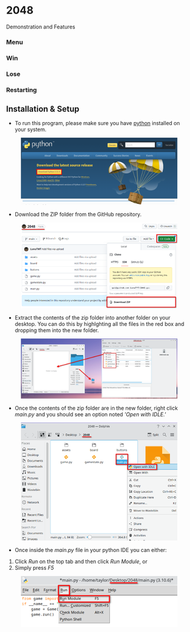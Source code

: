 # 2048

Demonstration and Features

### Menu

### Win

### Lose

### Restarting

## Installation & Setup

* To run this program, please make sure you have [python](https://www.python.org/downloads/) installed on your system.

<div align="center">

<figure><img src=".gitbook/assets/image (3).png" alt=""><figcaption></figcaption></figure>

</div>

* Download the ZIP folder from the GitHub repository.

<div align="center">

<figure><img src=".gitbook/assets/image (1).png" alt=""><figcaption></figcaption></figure>

</div>

* Extract the contents of the zip folder into another folder on your desktop. You can do this by highlghting all the files in the red box and dropping them into the new folder.



<figure><img src=".gitbook/assets/image (4).png" alt=""><figcaption></figcaption></figure>

* Once the contents of the zip folder are in the new folder, right click _main.py_ and you should see an option noted _'Open with IDLE.'_

<div align="center">

<figure><img src=".gitbook/assets/image (5).png" alt=""><figcaption></figcaption></figure>

</div>

* Once inside the _main.py_ file in your python IDE you can either:

1. Click _Run_ on the top tab and then click _Run Module_, or
2. Simply press _F5_

<div align="center">

<figure><img src=".gitbook/assets/image (7).png" alt=""><figcaption></figcaption></figure>

</div>

